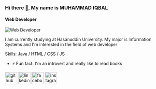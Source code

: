### Hi there 👋, My name is MUHAMMAD IQBAL
#### Web Developer
![Web Developer](https://arturssmirnovs.github.io/github-profile-readme-generator/images/banner.png)

I am currently studying at Hasanuddin University. My major is Information Systems and I'm interested in the field of web developer

Skills: Java / HTML / CSS / JS

- ⚡ Fun fact: I'm an introvert and really like to read books 


[<img src='https://cdn.jsdelivr.net/npm/simple-icons@3.0.1/icons/github.svg' alt='github' height='40'>](https://github.com/https://github.com/AgenTwilight)  [<img src='https://cdn.jsdelivr.net/npm/simple-icons@3.0.1/icons/linkedin.svg' alt='linkedin' height='40'>](https://www.linkedin.com/in/https://www.linkedin.com/in/muhammad-iqbal-90083a24a//)  [<img src='https://cdn.jsdelivr.net/npm/simple-icons@3.0.1/icons/facebook.svg' alt='facebook' height='40'>](https://www.facebook.com/https://web.facebook.com/profile.php?id=100055349455283)  [<img src='https://cdn.jsdelivr.net/npm/simple-icons@3.0.1/icons/instagram.svg' alt='instagram' height='40'>](https://www.instagram.com/https://www.instagram.com/_astrobot_//)  

